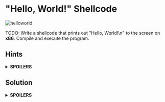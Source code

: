# "Hello, World!" Shellcode
![helloworld](https://github.com/reruo321/OS-Self-Study/assets/48712088/b806ccbe-5ea0-46bf-947a-afde68e742e0)

TODO: Write a shellcode that prints out "Hello, World!\n" to the screen on **x86**. Compile and execute the program.

## Hints
<details>
  <summary><b>SPOILERS</b></summary>
  
### Hint 1: Section
1. `.data`: The data section

    a. String "Hello, World!\n"

    b. Length of the string
   
2. `.text`: The code section

    a. `.global`: `_start` (The entry point of the program)
  
    b. `_start`

    * ssize_t write(int *fd*, const void *buf[.count]*, size_t *count*);
    * void _exit(int *status*);

### Hint 2: Compile & Execute

3. Compile & Execute

   a. `gcc`: GNU Compiler

   b. `ld`: GNU Linker

   c. Execute the output

</details>

## Solution

<details>
  <summary><b>SPOILERS</b></summary>

    .data 
    hello:
            .string "Hello, World!\n"
            
    # .: the current address in the data segment
    # . - hello: (the current address) - (the starting address of hello)
            len = . - hello
            
    .text
    .global _start
    _start:
    
    # write(int fd, const void buf[.count], size_t count);
        
        # %eax: Linux system call number (write = 0x04)
        movl $4, %eax
        
        # %ebx: arg0, file descriptor (The standard output device = 1)
        movl $1, %ebx
        
        # %ecx: arg1, pointer to a buffer starting (= hello)
        movl $hello, %ecx
        
        # %edx: arg2, bytes from the buffer starting (= len)
        movl $len, %edx
        
        # Linux system call (= interrupt 0x80)
        int $0x80

    # _exit(int status);
    
        # %eax: Linux system call number (_exit = 0x01)
        movl $1, %eax
        
        # %ebx: arg0, exit status (= 0)
        movl $0, %ebx
        
        # Linux system call (= interrupt 0x80)
        int $0x80

After writing `hello.s`, compile the code with one of these commands.

(In i386)

    $ gcc -c helloworld.s && ld helloworld.o -o helloworld

(In x86-64)

    $ gcc -c helloworld.s -m32 && ld helloworld.o -o helloworld -melf_i386

Execute the program like this.

    $ ./helloworld

</details>
